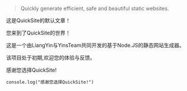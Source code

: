 <!-- 你好,世界！ -->
> Quickly generate efficient, safe and beautiful static websites.

这是QuickSite的默认文章！

您来到了QuickSite的世界！

这是一个由LiangYin与YinsTeam共同开发的基于Node.JS的静态网站生成器。

该项目处于初期,欢迎您的体验与反馈。

感谢您选择QuickSite!

```JS
console.log("感谢您选择QuickSite!")
```